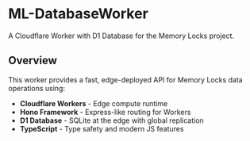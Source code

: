 # ML-DatabaseWorker

A Cloudflare Worker with D1 Database for the Memory Locks project.

## Overview

This worker provides a fast, edge-deployed API for Memory Locks data operations using:
- **Cloudflare Workers** - Edge compute runtime
- **Hono Framework** - Express-like routing for Workers  
- **D1 Database** - SQLite at the edge with global replication
- **TypeScript** - Type safety and modern JS features
